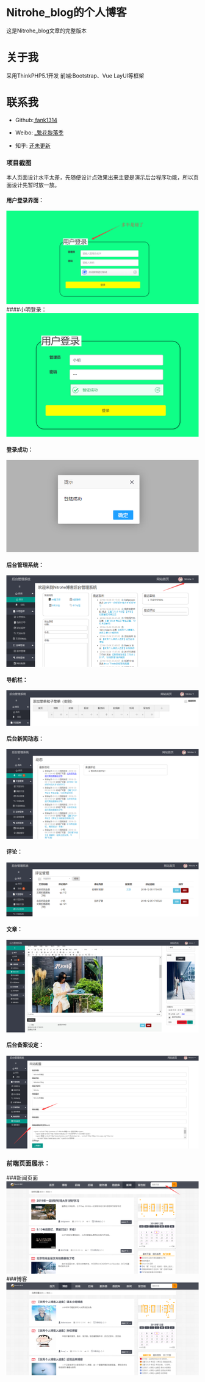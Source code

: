 # Nitrohe_blog的个人博客
这是Nitrohe_blog文章的完整版本
# 关于我
采用ThinkPHP5.1开发 前端:Bootstrap、Vue LayUI等框架
# 联系我
<ul>
<li>
<p> Github:<a href="https://github.com/fank1314"> fank1314 </a> </p>
</li>
<li>
<p>Weibo: <a href="https://weibo.com/u/6339218501" rel="nofollow"> _繁花黎落季</a></p>
</li>
<li>
<p>知乎: <a href="#" rel="nofollow"> 还未更新</a></p>
</li>
</ul>

<h3>项目截图</h3>
    <p>本人页面设计水平太差，先随便设计点效果出来主要是演示后台程序功能，所以页面设计先暂时放一放。 </p>
    <h4>用户登录界面：</h4>
    <img src="https://github.com/fank1314/Nitrohe_blog-Article/blob/master/login.png" alt="用户登录页面" data-canonical-src="https://github.com/fank1314/Nitrohe_blog-Article/blob/master/login.png" style="max-width:100%;">
    ####小明登录：
    <img src="https://github.com/fank1314/Nitrohe_blog-Article/blob/master/login-xiaoming.png" alt="用户登录页面" data-canonical-src="https://github.com/fank1314/Nitrohe_blog-Article/blob/master/login-xiaoming.png" style="max-width:100%;">    
    <h4>登录成功：</h4> 
    <img src="https://github.com/fank1314/Nitrohe_blog-Article/blob/master/login-finish.png" alt="登录成功" style="max-width:100%;">  
    <h4>后台管理系统：</h4> 
    <img src="https://github.com/fank1314/Nitrohe_blog-Article/blob/master/admin.png" alt="后台管理系统"  style="max-width:100%;">      
    <h4>导航栏：</h4> 
    <img src="https://github.com/fank1314/Nitrohe_blog-Article/blob/master/nav.png" alt="导航栏" style="max-width:100%;">  
    <h4>后台新闻动态：</h4> 
    <img src="https://github.com/fank1314/Nitrohe_blog-Article/blob/master/animatePic.png" alt="后台新闻动态"  style="max-width:100%;">  
    <h4>评论：</h4> 
    <img src="https://github.com/fank1314/Nitrohe_blog-Article/blob/master/comment.png" alt="评论" style="max-width:100%;">      
    <h4>文章：</h4> 
    <img src="https://github.com/fank1314/Nitrohe_blog-Article/blob/master/article-edit.png" alt="文章"  style="max-width:100%;">     
    <h4>后台备案设定：</h4> 
    <img src="https://github.com/fank1314/Nitrohe_blog-Article/blob/master/config.png" alt="后台备案设定" style="max-width:100%;">       
    <h3>前端页面展示：</h3>
    ###新闻页面
    <img src="https://github.com/fank1314/Nitrohe_blog-Article/blob/master/index.png" alt="新闻页面" style="max-width:100%;"> 
     ###博客
    <img src="https://github.com/fank1314/Nitrohe_blog-Article/blob/master/index-blog.png" alt="博客" style="max-width:100%;">    
    
    
    

